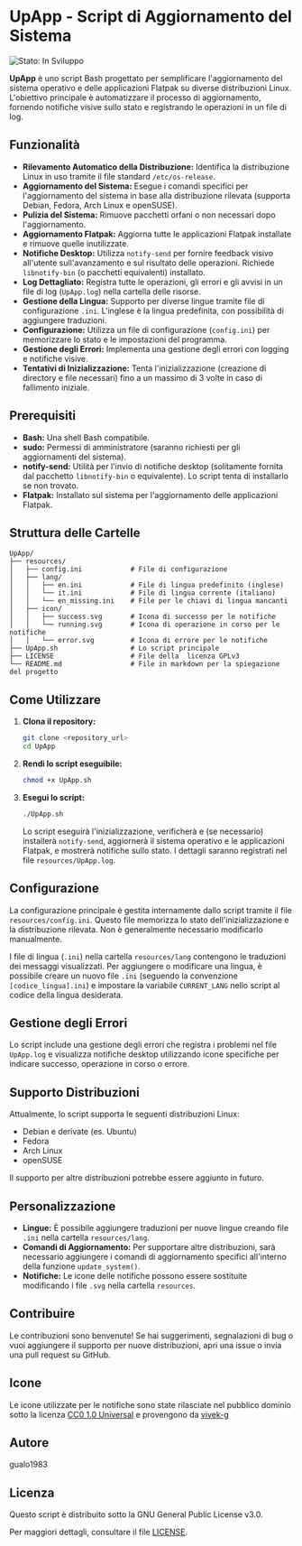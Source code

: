 # UpApp - Script di Aggiornamento del Sistema

![Stato: In Sviluppo][status-badge]

[status-badge]: https://img.shields.io/badge/Stato-In%20Sviluppo-yellow

**UpApp** è uno script Bash progettato per semplificare l'aggiornamento del sistema operativo e delle applicazioni Flatpak su diverse distribuzioni Linux. L'obiettivo principale è automatizzare il processo di aggiornamento, fornendo notifiche visive sullo stato e registrando le operazioni in un file di log.

## Funzionalità

* **Rilevamento Automatico della Distribuzione:** Identifica la distribuzione Linux in uso tramite il file standard `/etc/os-release`.
* **Aggiornamento del Sistema:** Esegue i comandi specifici per l'aggiornamento del sistema in base alla distribuzione rilevata (supporta Debian, Fedora, Arch Linux e openSUSE).
* **Pulizia del Sistema:** Rimuove pacchetti orfani o non necessari dopo l'aggiornamento.
* **Aggiornamento Flatpak:** Aggiorna tutte le applicazioni Flatpak installate e rimuove quelle inutilizzate.
* **Notifiche Desktop:** Utilizza `notify-send` per fornire feedback visivo all'utente sull'avanzamento e sul risultato delle operazioni. Richiede `libnotify-bin` (o pacchetti equivalenti) installato.
* **Log Dettagliato:** Registra tutte le operazioni, gli errori e gli avvisi in un file di log (`UpApp.log`) nella cartella delle risorse.
* **Gestione della Lingua:** Supporto per diverse lingue tramite file di configurazione `.ini`. L'inglese è la lingua predefinita, con possibilità di aggiungere traduzioni.
* **Configurazione:** Utilizza un file di configurazione (`config.ini`) per memorizzare lo stato e le impostazioni del programma.
* **Gestione degli Errori:** Implementa una gestione degli errori con logging e notifiche visive.
* **Tentativi di Inizializzazione:** Tenta l'inizializzazione (creazione di directory e file necessari) fino a un massimo di 3 volte in caso di fallimento iniziale.

## Prerequisiti

* **Bash:** Una shell Bash compatibile.
* **sudo:** Permessi di amministratore (saranno richiesti per gli aggiornamenti del sistema).
* **notify-send:** Utilità per l'invio di notifiche desktop (solitamente fornita dal pacchetto `libnotify-bin` o equivalente). Lo script tenta di installarlo se non trovato.
* **Flatpak:** Installato sul sistema per l'aggiornamento delle applicazioni Flatpak.

## Struttura delle Cartelle
```
UpApp/
├── resources/
│   ├── config.ini            # File di configurazione
│   ├── lang/
│   │   ├── en.ini            # File di lingua predefinito (inglese)
│   │   └── it.ini            # File di lingua corrente (italiano)
│   │   └── en_missing.ini    # File per le chiavi di lingua mancanti
│   ├── icon/
│   │   ├── success.svg       # Icona di successo per le notifiche
│   │   └── running.svg       # Icona di operazione in corso per le notifiche
│   │   └── error.svg         # Icona di errore per le notifiche
├── UpApp.sh                  # Lo script principale
├── LICENSE                   # File della  licenza GPLv3
└── README.md                 # File in markdown per la spiegazione del progetto
```

## Come Utilizzare

1.  **Clona il repository:**
    ```bash
    git clone <repository_url>
    cd UpApp
    ```

2.  **Rendi lo script eseguibile:**
    ```bash
    chmod +x UpApp.sh
    ```

3.  **Esegui lo script:**
    ```bash
    ./UpApp.sh
    ```

    Lo script eseguirà l'inizializzazione, verificherà e (se necessario) installerà `notify-send`, aggiornerà il sistema operativo e le applicazioni Flatpak, e mostrerà notifiche sullo stato. I dettagli saranno registrati nel file `resources/UpApp.log`.

## Configurazione

La configurazione principale è gestita internamente dallo script tramite il file `resources/config.ini`. Questo file memorizza lo stato dell'inizializzazione e la distribuzione rilevata. Non è generalmente necessario modificarlo manualmente.

I file di lingua (`.ini`) nella cartella `resources/lang` contengono le traduzioni dei messaggi visualizzati. Per aggiungere o modificare una lingua, è possibile creare un nuovo file `.ini` (seguendo la convenzione `[codice_lingua].ini`) e impostare la variabile `CURRENT_LANG` nello script al codice della lingua desiderata.

## Gestione degli Errori

Lo script include una gestione degli errori che registra i problemi nel file `UpApp.log` e visualizza notifiche desktop utilizzando icone specifiche per indicare successo, operazione in corso o errore.

## Supporto Distribuzioni

Attualmente, lo script supporta le seguenti distribuzioni Linux:

* Debian e derivate (es. Ubuntu)
* Fedora
* Arch Linux
* openSUSE

Il supporto per altre distribuzioni potrebbe essere aggiunto in futuro.

## Personalizzazione

* **Lingue:** È possibile aggiungere traduzioni per nuove lingue creando file `.ini` nella cartella `resources/lang`.
* **Comandi di Aggiornamento:** Per supportare altre distribuzioni, sarà necessario aggiungere i comandi di aggiornamento specifici all'interno della funzione `update_system()`.
* **Notifiche:** Le icone delle notifiche possono essere sostituite modificando i file `.svg` nella cartella `resources`.

## Contribuire

Le contribuzioni sono benvenute! Se hai suggerimenti, segnalazioni di bug o vuoi aggiungere il supporto per nuove distribuzioni, apri una issue o invia una pull request su GitHub.

## Icone

Le icone utilizzate per le notifiche sono state rilasciate nel pubblico dominio sotto la licenza [CC0 1.0 Universal](https://creativecommons.org/publicdomain/zero/1.0/) e provengono da [vivek-g](https://iconduck.com/designers/vivek-g)

## Autore

gualo1983

## Licenza

Questo script è distribuito sotto la GNU General Public License v3.0.

Per maggiori dettagli, consultare il file [LICENSE](LICENSE).
